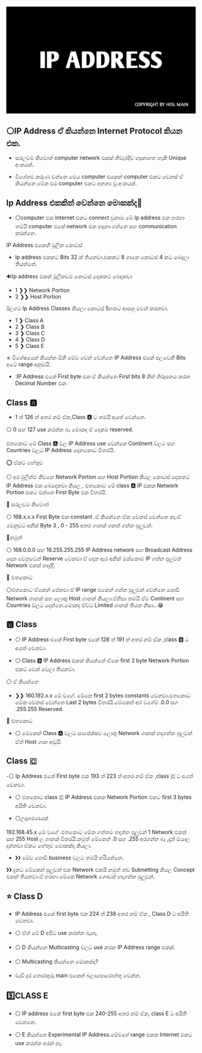![IP ADDRESS](https://github.com/hackersinsrilankaofc/NOTE-LAB/blob/main/Image/20230626_194119.jpg)

## ⚪IP Address ඒ කියන්නෙ Internet Protocol කියන එක.

- සරලවම කීවොත් computer network එකක් නිවැරදිව හදුනාගත හැකි Unique අංකයක්.
 
- විශේශම කරුණ වන්නෙ මෙය computer එකෙන් computer එකට වෙනස් ඒ කියන්නෙ මේක එම computer එකට අනන්‍ය වූ අංකයක්.
 
## Ip Address එකකින් වෙන්නෙ මොකක්ද🤒

- ⚪computer එක Internet එකට connect වුනාම මේ Ip address එක හරහා තමයි computer එකේ network එක හදුනා ගන්නෙ සහ communication කරන්නෙ.

IP Address එකෙහි මූලික කොටස්


- Ip address එකකට Bits 32 ක් තියනවා.එකකට 8 ගානෙ කොටස් 4 කට බෙදලා තියන්නේ.

🔊Ip address එකක් මූලිකවම කොටස් දෙකකට බෙදනවා


- 1  ❯❯  Network Portion
- 2  ❯❯  Host Portion

ඊලගට Ip Address Classes කියලා කොටස් 5හකට ආපහු වෙන් කරනවා.


- 1  ❯ Class A
- 2  ❯ Class B
- 3  ❯ Class C
- 4  ❯ Class D
- 5  ❯ Class E

✯ විශේෂයෙන් කියන්න ඕනි මේව වෙන් වෙන්නෙ IP Address එකේ පලවෙනි Bits අටේ  range අනුවයි.

- :IP Address එකේ First byte එක ඒ කියන්නෙ First bits 8 කින් නිරූපනය කරන Decimal Number එක.

## Class 🅰️

- 1 ත් 126 ත් අතර නම් ඒක,Class 🅰️ ට තමයි අයත් වෙන්නෙ.


⚪ 0 සහ 127 use කරන්න බෑ මොකද ඒ දෙකම reserved.

එතකොට මේ Class 🅰️ වල IP Address use වෙන්නෙ Continent වලට සහ Countries වලට IP Address දෙනකොට විතරයි.

⭕ ඒකට හේතුව


⚪ අර මුලින්ම කීවනෙ Network Portion සහ Host Portion කියල කොටස් දෙකකට IP Address එක බෙදෙනවා කියල , එතකොට මේ class 🅰️ IP එකක Network Portion එකට එන්නෙ First Byte එක විතරයි.

🔵 සරලවම කීවොත්


⚪ 168.x.x.x First Byte එක constant .ඒ කියන්නෙ ඒක වෙනස් වෙන්නෙ නෑ.ඒ වෙනුවට අනික් Byte 3 , 0 - 255 අතර ගානක් ගනන් ගන්න පුලුවන්.

🔹නමුත්


⚪ 168.0.0.0 සහ 16.255.255.255 IP Address network සහ Broadcast Address දෙක වෙනුවෙන් Reserve වෙනවා ඒ දෙක ඇර අනික් ඔක්කොම IP ගන්න පුලුවන් Network එකක් හදද්දී.

🔷 එතකොට

⚪එතකොට ඒකෙන් පේනවා ඒ IP range එකෙන් ගන්න පුලුවන් වෙන්නෙ පොඩි Network ගානක් සහ ලොකූ Host ගානක් කියලා.ඒනිසා තමයි ඒව Continent සහ Countries වලට දෙන්නෙ.මොකද ඒවට Limited ගානක් තියන නිසා...😁


## 🅱️ Class 


- ⚪ IP Address එකේ First byte එකේ 128 ත් 191 ත් අතර නම් ඒක ,class 🅱️ ට අයත් වෙනවා.

- ⚪ Class 🅱️ IP Address එකක් කියන්නේ ඒකෙ first 2 byte Network Portion එකට වෙන් වෙලා තියනවා.



⚪ ඒ කියන්නෙ



- ❯❯ 160.192.x.x මේ වගේ. මේකෙ first 2 bytes constants වෙනවා.එතකොට මේක වෙනස් වෙන්නෙ Last 2 bytes විතරයි.මේකෙන් අර වගේම .0.0 සග .255.255 Reserved.



🔷 එතකොට

 

- ⚪ මෙකෙන් Class 🅰️ වලට සාපේක්ෂව ලොකු Network ගානක් හදගන්න පුලුවන් ඒත් Host ගාන අඩුයි.


## Class 🇨 


-⚪ Ip Address එකේ First byte එක 193 ත් 223 ත් අතර නම් ඒක ,class 🇨 ට අයත් වෙනවා.


- ⚪ එතකොට class 🇨 IP Address එකක Network Portion එකට first 3 bytes අයිති වෙනවා.


- ⚪උදාහරණයක්

192.168.45.x මේ වගේ .එතකොට මේක ගත්තම හදන්න පුලුවන් 1 Network එකක් සහ 255 Host ල ගානක් විතරයි.නමුත් මේකෙන් .0 සහ .255 අරගන්න බෑ ,දැන් ඔයාල දන්නවා ඒකට හේතුව මොකක්ද කියලා.


- ❯❯ මේව පොඩි business වලට තමයි හරියන්නෙ.

❯❯ දැනට මේකෙන් පුලුවන් එක Network එකයි නමුත් තව Subnetting කියල Concept එකක් තියනවා.ඒ හරහා මේකෙ Network ගොඩක් හදාගන්න පුලුවන්.


## ⭐ Class  D


- IP Address එකේ first byte එක 224 ත් 238 අතර නම් ඒක , Class  D ට අයිති වෙනවා.


- ⚪ ඒත් මේ D අපිට use කරන්න බැහැ.

- ⚪ D කියන්නෙ Multicasting වලට use කරන IP Address range එකක්.

- ⚪  Multicasting කියන්නෙ මොකක්ද?

- වැඩි දුර තොරතුරු main එකෙන් බලාපොරොත්තු වෙන්න.



## 5️⃣CLASS E

- ⚪  IP address එකේ first byte එක 240-255 අතර නම් ඒක, class E ට අයිති වෙනනෙ.

- ⚪ E කියන්නෙ Experimental IP Address.මේවගේ range එකක Internet එකට use කරන්න අරන් නෑ.
